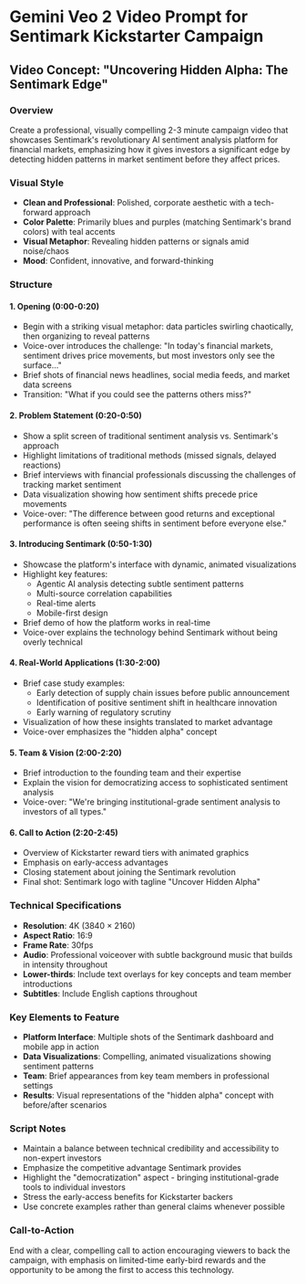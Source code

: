 # Gemini Veo 2 Video Prompt for Sentimark Kickstarter Campaign

## Video Concept: "Uncovering Hidden Alpha: The Sentimark Edge"

### Overview
Create a professional, visually compelling 2-3 minute campaign video that showcases Sentimark's revolutionary AI sentiment analysis platform for financial markets, emphasizing how it gives investors a significant edge by detecting hidden patterns in market sentiment before they affect prices.

### Visual Style
- **Clean and Professional**: Polished, corporate aesthetic with a tech-forward approach
- **Color Palette**: Primarily blues and purples (matching Sentimark's brand colors) with teal accents
- **Visual Metaphor**: Revealing hidden patterns or signals amid noise/chaos
- **Mood**: Confident, innovative, and forward-thinking

### Structure

#### 1. Opening (0:00-0:20)
- Begin with a striking visual metaphor: data particles swirling chaotically, then organizing to reveal patterns
- Voice-over introduces the challenge: "In today's financial markets, sentiment drives price movements, but most investors only see the surface..."
- Brief shots of financial news headlines, social media feeds, and market data screens
- Transition: "What if you could see the patterns others miss?"

#### 2. Problem Statement (0:20-0:50)
- Show a split screen of traditional sentiment analysis vs. Sentimark's approach
- Highlight limitations of traditional methods (missed signals, delayed reactions)
- Brief interviews with financial professionals discussing the challenges of tracking market sentiment
- Data visualization showing how sentiment shifts precede price movements
- Voice-over: "The difference between good returns and exceptional performance is often seeing shifts in sentiment before everyone else."

#### 3. Introducing Sentimark (0:50-1:30)
- Showcase the platform's interface with dynamic, animated visualizations
- Highlight key features:
  - Agentic AI analysis detecting subtle sentiment patterns
  - Multi-source correlation capabilities
  - Real-time alerts
  - Mobile-first design
- Brief demo of how the platform works in real-time
- Voice-over explains the technology behind Sentimark without being overly technical

#### 4. Real-World Applications (1:30-2:00)
- Brief case study examples:
  - Early detection of supply chain issues before public announcement
  - Identification of positive sentiment shift in healthcare innovation
  - Early warning of regulatory scrutiny
- Visualization of how these insights translated to market advantage
- Voice-over emphasizes the "hidden alpha" concept

#### 5. Team & Vision (2:00-2:20)
- Brief introduction to the founding team and their expertise
- Explain the vision for democratizing access to sophisticated sentiment analysis
- Voice-over: "We're bringing institutional-grade sentiment analysis to investors of all types."

#### 6. Call to Action (2:20-2:45)
- Overview of Kickstarter reward tiers with animated graphics
- Emphasis on early-access advantages
- Closing statement about joining the Sentimark revolution
- Final shot: Sentimark logo with tagline "Uncover Hidden Alpha"

### Technical Specifications
- **Resolution**: 4K (3840 × 2160)
- **Aspect Ratio**: 16:9
- **Frame Rate**: 30fps
- **Audio**: Professional voiceover with subtle background music that builds in intensity throughout
- **Lower-thirds**: Include text overlays for key concepts and team member introductions
- **Subtitles**: Include English captions throughout

### Key Elements to Feature
- **Platform Interface**: Multiple shots of the Sentimark dashboard and mobile app in action
- **Data Visualizations**: Compelling, animated visualizations showing sentiment patterns
- **Team**: Brief appearances from key team members in professional settings
- **Results**: Visual representations of the "hidden alpha" concept with before/after scenarios

### Script Notes
- Maintain a balance between technical credibility and accessibility to non-expert investors
- Emphasize the competitive advantage Sentimark provides
- Highlight the "democratization" aspect - bringing institutional-grade tools to individual investors
- Stress the early-access benefits for Kickstarter backers
- Use concrete examples rather than general claims whenever possible

### Call-to-Action
End with a clear, compelling call to action encouraging viewers to back the campaign, with emphasis on limited-time early-bird rewards and the opportunity to be among the first to access this technology.